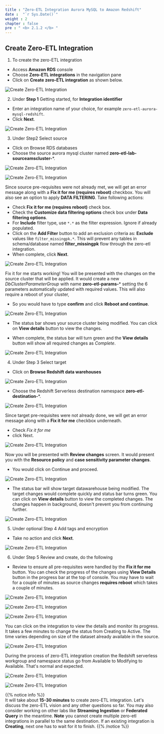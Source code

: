 ```yaml
---
title : "Zero-ETL Integration Aurora MySQL to Amazon Redshift"
date :  "`r Sys.Date()`" 
weight : 2 
chapter : false
pre : " <b> 2.1.2 </b> "
---
```


## Create Zero-ETL Integration
1. To create the zero-ETL integration
+ Access **Amazon RDS** console
+ Choose **Zero-ETL integrations** in the navigation pane
+ Click on **Create zero-ETL integration** as shown below.

![Create Zero-ETL Integration](/images/2.Zero-ETLIntegration/10.png)

2. Under **Step 1** Getting started, for **Integration identifier**
+ Enter an integration name of your choice, for example `zero-etl-aurora-mysql-redshift`. 
+ Click **Next**.

![Create Zero-ETL Integration](/images/2.Zero-ETLIntegration/11.png)

3. Under Step2 Select source 
+ Click on Browse RDS databases
+ Choose the source aurora mysql cluster named **zero-etl-lab-sourceamscluster-***.

![Create Zero-ETL Integration](/images/2.Zero-ETLIntegration/12.png)

![Create Zero-ETL Integration](/images/2.Zero-ETLIntegration/13.png)

Since source pre-requisites were not already met, we will get an error message along with a **Fix it for me (requires reboot)** checkbox. You will also see an option to apply **DATA FILTERING**. Take following actions:

+ Check **Fix it for me (requires reboot)** check box.
+ Check the **Customize data filtering options** check box under **Data filtering options**.
+ For **Include** filter type, use `*.*` as the filter expression. Ignore if already populated.
+ Click on the **Add Filter** button to add an exclusion criteria as: **Exclude** values like `filter_missingpk.*`. This will prevent any tables in schema/database named **filter_missingpk** flow through the zero-etl integration.
+ When complete, click **Next**.

![Create Zero-ETL Integration](/images/2.Zero-ETLIntegration/14.png)

Fix it for me starts working! You will be presented with the changes on the source cluster that will be applied. It would create a new *DbClusterParameterGroup* with name **zero-etl-params-*** setting the 6 parameters automatically updated with required values. This will also require a reboot of your cluster, 
+ So you would have to type **confirm** and click **Reboot and continue**.

![Create Zero-ETL Integration](/images/2.Zero-ETLIntegration/15.png)

+ The status bar shows your source cluster being modified. You can click on **View details** button to view the changes.

+ When complete, the status bar will turn green and the **View details** button will show all required changes as *Complete*.

![Create Zero-ETL Integration](/images/2.Zero-ETLIntegration/18.png)

4. Under Step 3 Select target 
+ Click on **Browse Redshift data warehouses**

![Create Zero-ETL Integration](/images/2.Zero-ETLIntegration/19.png)

+ Choose the Redshift Serverless destination namespace **zero-etl-destination-***.

![Create Zero-ETL Integration](/images/2.Zero-ETLIntegration/20.png)

Since target pre-requisites were not already done, we will get an error message along with a **Fix it for me** checkbox underneath.
+ Check *Fix it for me*
+ click Next.

![Create Zero-ETL Integration](/images/2.Zero-ETLIntegration/21.png)

Now you will be presented with **Review changes** screen. It would present you with the **Resource policy** and **case sensitivity parameter changes**. 

+ You would click on Continue and proceed.

![Create Zero-ETL Integration](/images/2.Zero-ETLIntegration/22.png)

+ The status bar will show target datawarehouse being modified. The target changes would complete quickly and status bar turns green. You can click on **View details** button to view the completed changes. The changes happen in background, doesn't prevent you from continuing further.

![Create Zero-ETL Integration](/images/2.Zero-ETLIntegration/23.png)

5. Under optional Step 4 Add tags and encryption
+ Take no action and click **Next**.

![Create Zero-ETL Integration](/images/2.Zero-ETLIntegration/24.png)

6. Under Step 5 Review and create, do the following
+ Review to ensure all pre-requisites were handled by the **Fix it for me** button. You can check the progress of the changes using **View Details** button in the progress bar at the top of console. You may have to wait for a couple of minutes as source changes **requires reboot** which takes a couple of minutes.

![Create Zero-ETL Integration](/images/2.Zero-ETLIntegration/25.png)

![Create Zero-ETL Integration](/images/2.Zero-ETLIntegration/26.png)

![Create Zero-ETL Integration](/images/2.Zero-ETLIntegration/27.png)

You can click on the integration to view the details and monitor its progress. It takes a few minutes to change the status from Creating to Active. The time varies depending on size of the dataset already available in the source.

![Create Zero-ETL Integration](/images/2.Zero-ETLIntegration/28.png)

During the process of zero-ETL integration creation the Redshift serverless workgroup and namespace status go from Available to Modifying to Available. That's normal and expected.

![Create Zero-ETL Integration](/images/2.Zero-ETLIntegration/29.png)

![Create Zero-ETL Integration](/images/2.Zero-ETLIntegration/30.png)

{{% notice info %}}  
It will take about **15-30 minutes** to create zero-ETL integration. Let's discuss the zero-ETL vision and any other questions so far. You may also consider working on other labs like **Streaming Ingestion** or **Federated Query** in the meantime. **Note** you cannot create multiple zero-etl integrations in parallel to the same destination. If an existing integration is **Creating**, next one has to wait for it to finish.
{{% /notice %}}

